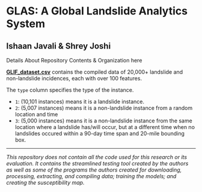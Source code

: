 # GLAS: A Global Landslide Analytics System
## Ishaan Javali & Shrey Joshi

Details About Repository Contents & Organization here

[**GLIF_dataset.csv**](https://github.com/Landslide-Analytics-System/GLAS/blob/main/GLIF%20dataset.csv) contains the compiled data of 20,000+ landslide and non-landslide incidences, each with over 100 features.

The `type` column specifies the type of the instance. 
- `1`: (10,101 instances) means it is a landslide instance. 
- `2`: (5,007 instances) means it is a non-landslide instance from a random location and time
- `3`: (5,000 instances) means it is a non-landslide instance from the same location where a landslide has/will occur, but at a different time when no landslides occured within a 90-day time span and 20-mile bounding box.

------

*This repository does not contain all the code used for this research or its evaluation. It contains the streamlined testing tool created by the authors as well as some of the programs the authors created for downloading, processing, extracting, and compiling data; training the models; and creating the susceptibility map.*
